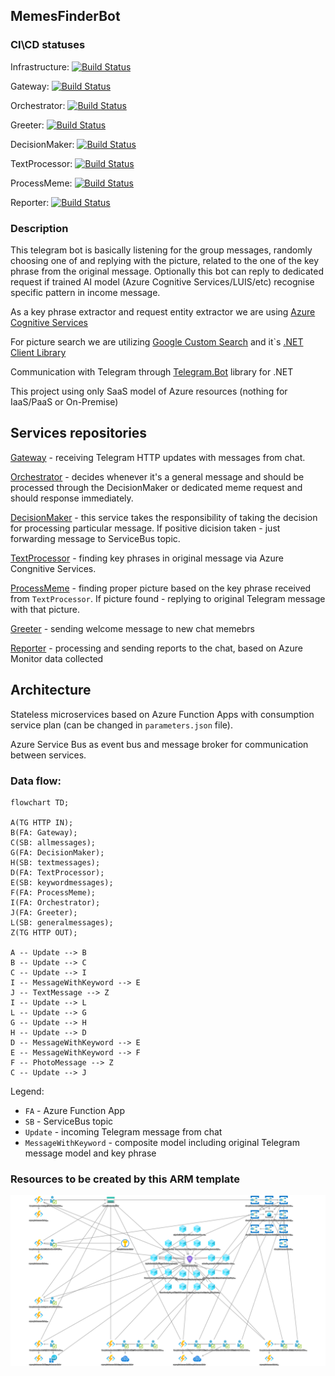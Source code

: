 ## MemesFinderBot

### CI\CD statuses
Infrastructure: [![Build Status](https://dev.azure.com/VostokEngineering/MemesFinder/_apis/build/status/ArtemKiyashko.memesfinder-infrastructure?branchName=master)](https://dev.azure.com/VostokEngineering/MemesFinder/_build/latest?definitionId=9&branchName=master)

Gateway: [![Build Status](https://dev.azure.com/VostokEngineering/MemesFinder/_apis/build/status/ArtemKiyashko.memesfinder-gateway?branchName=master)](https://dev.azure.com/VostokEngineering/MemesFinder/_build/latest?definitionId=8&branchName=master)

Orchestrator: [![Build Status](https://dev.azure.com/VostokEngineering/MemesFinder/_apis/build/status/memesfinder-messageorchestrator?branchName=main)](https://dev.azure.com/VostokEngineering/MemesFinder/_build/latest?definitionId=15&branchName=main)

Greeter: [![Build Status](https://dev.azure.com/VostokEngineering/MemesFinder/_apis/build/status/memesfinder-greeter?branchName=master)](https://dev.azure.com/VostokEngineering/MemesFinder/_build/latest?definitionId=13&branchName=master)

DecisionMaker: [![Build Status](https://dev.azure.com/VostokEngineering/MemesFinder/_apis/build/status/memesfinder-decisionmaker?branchName=main)](https://dev.azure.com/VostokEngineering/MemesFinder/_build/latest?definitionId=12&branchName=main)

TextProcessor: [![Build Status](https://dev.azure.com/VostokEngineering/MemesFinder/_apis/build/status/ArtemKiyashko.memesfinder-gateway?branchName=master)](https://dev.azure.com/VostokEngineering/MemesFinder/_build/latest?definitionId=8&branchName=master)

ProcessMeme: [![Build Status](https://dev.azure.com/VostokEngineering/MemesFinder/_apis/build/status/ArtemKiyashko.memesfinder-processmeme?branchName=master)](https://dev.azure.com/VostokEngineering/MemesFinder/_build/latest?definitionId=11&branchName=master)

Reporter: [![Build Status](https://dev.azure.com/VostokEngineering/MemesFinder/_apis/build/status/memesfinder-reporter?branchName=master)](https://dev.azure.com/VostokEngineering/MemesFinder/_build/latest?definitionId=16&branchName=master)

### Description

This telegram bot is basically listening for the group messages, randomly choosing one of and replying with the picture, related to the one of the key phrase from the original message. Optionally this bot can reply to dedicated request if trained AI model (Azure Cognitive Services/LUIS/etc) recognise specific pattern in income message.

As a key phrase extractor and request entity extractor we are using [Azure Cognitive Services](https://azure.microsoft.com/en-us/products/cognitive-services)

For picture search we are utilizing [Google Custom Search](https://developers.google.com/custom-search/v1/introduction) and it`s [.NET Client Library](https://developers.google.com/api-client-library/dotnet/apis/customsearch/v1)

Communication with Telegram through [Telegram.Bot](https://github.com/TelegramBots/Telegram.Bot) library for .NET

This project using only SaaS model of Azure resources (nothing for IaaS/PaaS or On-Premise)

## Services repositories

[Gateway](https://github.com/ArtemKiyashko/memesfinder-gateway) - receiving Telegram HTTP updates with messages from chat. 

[Orchestrator](https://github.com/ArtemKiyashko/memesfinder-messageorchestrator) - decides whenever it's a general message and should be processed through the DecisionMaker or dedicated meme request and should response immediately.

[DecisionMaker](https://github.com/ArtemKiyashko/memesfinder-decisionmaker) - this service takes the responsibility of taking the decision for processing particular message. If positive dicision taken - just forwarding message to ServiceBus topic.

[TextProcessor](https://github.com/ArtemKiyashko/memesfinder-textprocessor) - finding key phrases in original message via Azure Congnitive Services.

[ProcessMeme](https://github.com/ArtemKiyashko/memesfinder-processmeme) - finding proper picture based on the key phrase received from `TextProcessor`. If picture found - replying to original Telegram message with that picture.

[Greeter](https://github.com/ArtemKiyashko/memesfinder-greeter) - sending welcome message to new chat memebrs

[Reporter](https://github.com/ArtemKiyashko/memesfinder-reporter) - processing and sending reports to the chat, based on Azure Monitor data collected

## Architecture

Stateless microservices based on Azure Function Apps with consumption service plan (can be changed in `parameters.json` file).

Azure Service Bus as event bus and message broker for communication between services.

### Data flow:

```mermaid
flowchart TD;

A(TG HTTP IN);
B(FA: Gateway);
C(SB: allmessages);
G(FA: DecisionMaker);
H(SB: textmessages);
D(FA: TextProcessor);
E(SB: keywordmessages);
F(FA: ProcessMeme);
I(FA: Orchestrator);
J(FA: Greeter);
L(SB: generalmessages);
Z(TG HTTP OUT);

A -- Update --> B
B -- Update --> C
C -- Update --> I
I -- MessageWithKeyword --> E
J -- TextMessage --> Z 
I -- Update --> L
L -- Update --> G
G -- Update --> H
H -- Update --> D
D -- MessageWithKeyword --> E
E -- MessageWithKeyword --> F
F -- PhotoMessage --> Z
C -- Update --> J
```

Legend:
 - `FA` - Azure Function App
 - `SB` - ServiceBus topic
 - `Update` - incoming Telegram message from chat
 - `MessageWithKeyword` - composite model including original Telegram message model and key phrase

### Resources to be created by this ARM template

![azure_resources](img/template_visualization2.png)